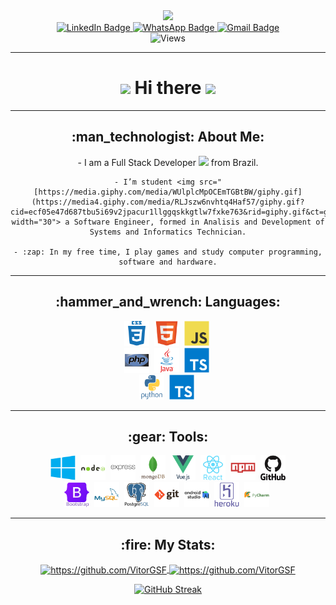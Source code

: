 <div id="header" align="center">
  <img src="https://media2.giphy.com/media/qgQUggAC3Pfv687qPC/giphy.gif?cid=ecf05e47sbbllx3h39i6p6r6epdx9kohpw93ymyjbxy31tla&rid=giphy.gif&ct=g" width="200"/>
  

  <div id="badges">
    <a href="https://www.linkedin.com/in/vitor-gabriel-de-souza-farias-564651196/">
      <img src="https://img.shields.io/badge/LinkedIn-blue?style=for-the-badge&logo=linkedin&logoColor=white" alt="LinkedIn Badge"/>
    </a>
    <a href="https://api.whatsapp.com/send?phone=5567996733838">
      <img src="https://img.shields.io/badge/WhatsApp-green?style=for-the-badge&logo=whatsapp&logoColor=white" alt="WhatsApp Badge"/>
    </a>
    <a href="mailto:vitorvg431@gmail.com">
      <img src="https://img.shields.io/badge/Gmail-red?style=for-the-badge&logo=gmail&logoColor=white" alt="Gmail Badge"/>
    </a>
    <div>
      <img src="https://komarev.com/ghpvc/?username=VitorGSF&style=flat-square&color=red" alt="Views"/>
    </div>
  </div>
  
  <hr>
  <h1>
    <img src="https://emojipedia-us.s3.dualstack.us-west-1.amazonaws.com/thumbs/120/sony/336/moai_1f5ff.png" />
    <b>Hi there</b>
    <img src="https://media.giphy.com/media/hvRJCLFzcasrR4ia7z/giphy.gif" width="30px"/>
  </h1>
  
  <hr>
  <h2>
    :man_technologist: About Me:
  </h2>
  <div>
    - I am a Full Stack Developer <img src="https://media.giphy.com/media/WUlplcMpOCEmTGBtBW/giphy.gif" width="30"> from Brazil.
    
    - I’m student <img src="[https://media.giphy.com/media/WUlplcMpOCEmTGBtBW/giphy.gif](https://media4.giphy.com/media/RLJszw6nvhtq4Haf57/giphy.gif?cid=ecf05e47d687tbu5i69v2jpacur1llggqskkgtlw7fxke763&rid=giphy.gif&ct=g" width="30"> a Software Engineer, formed in Analisis and Development of Systems and Informatics Technician.

    - :zap: In my free time, I play games and study computer programming, software and hardware.
  </div>
  
  <hr>
  <h2>
    :hammer_and_wrench: Languages:
  </h2>
  <div>
    <img src="https://github.com/devicons/devicon/blob/master/icons/css3/css3-plain-wordmark.svg"  title="CSS3" alt="CSS" width="40" height="40"/>&nbsp;
    <img src="https://github.com/devicons/devicon/blob/master/icons/html5/html5-original.svg" title="HTML5" alt="HTML" width="40" height="40"/>&nbsp;
    <img src="https://github.com/devicons/devicon/blob/master/icons/javascript/javascript-original.svg" title="JavaScript" alt="JavaScript" width="40" height="40"/>&nbsp;
  </div>
  <div>
    <img src="https://github.com/devicons/devicon/blob/master/icons/php/php-original.svg" title="PHP" alt="PHP" width="40" height="40"/>&nbsp;
    <img src="https://github.com/devicons/devicon/blob/master/icons/java/java-original-wordmark.svg" title="Java" alt="Java" width="40" height="40"/>&nbsp;
    <img src="https://github.com/devicons/devicon/blob/master/icons/typescript/typescript-original.svg" title="TypeScript" alt="TypeScript" width="40" height="40"/>&nbsp;
  </div>
  <div>
    <img src="https://github.com/devicons/devicon/blob/master/icons/python/python-original-wordmark.svg" title="Python" alt="Python" width="40" height="40"/>&nbsp;
    <img src="https://github.com/devicons/devicon/blob/master/icons/typescript/typescript-original.svg" title="TypeScript" alt="TypeScript" width="40" height="40"/>&nbsp;
  </div>
  
  <hr>
  <h2>
    :gear: Tools:
  </h2>
  <div>
    <img src="https://github.com/devicons/devicon/blob/master/icons/windows8/windows8-original.svg" title="Windows" alt="Windows" width="40" height="40"/>&nbsp;
    <img src="https://github.com/devicons/devicon/blob/master/icons/nodejs/nodejs-original-wordmark.svg" title="NodeJS" alt="NodeJS" width="40" height="40"/>&nbsp;
    <img src="https://github.com/devicons/devicon/blob/master/icons/express/express-original-wordmark.svg" title="Express" alt="Express" width="40" height="40"/>&nbsp;
    <img src="https://github.com/devicons/devicon/blob/master/icons/mongodb/mongodb-original-wordmark.svg" title="MongoDB"  alt="MongoDB" width="40" height="40"/>&nbsp;
    <img src="https://github.com/devicons/devicon/blob/master/icons/vuejs/vuejs-original-wordmark.svg" title="Vue" alt="Vue" width="40" height="40"/>&nbsp;
    <img src="https://github.com/devicons/devicon/blob/master/icons/react/react-original-wordmark.svg" title="React" alt="React" width="40" height="40"/>&nbsp;
    <img src="https://github.com/devicons/devicon/blob/master/icons/npm/npm-original-wordmark.svg" title="NPM" alt="NPM" width="40" height="40"/>&nbsp;
    <img src="https://github.com/devicons/devicon/blob/master/icons/github/github-original-wordmark.svg" title="GitHub" **alt="GitHub" width="40" height="40"/>
  </div>
  <div>
    <img src="https://github.com/devicons/devicon/blob/master/icons/bootstrap/bootstrap-original-wordmark.svg" title="Bootstrap" alt="Bootstrap" width="40" height="40"/>&nbsp;
    <img src="https://github.com/devicons/devicon/blob/master/icons/mysql/mysql-original-wordmark.svg" title="MySQL" alt="MySQL" width="40" height="40"/>&nbsp;
    <img src="https://github.com/devicons/devicon/blob/master/icons/postgresql/postgresql-original-wordmark.svg" title="PostgreSQL" alt="PostgreSQL" width="40" height="40"/>&nbsp;
    <img src="https://github.com/devicons/devicon/blob/master/icons/git/git-original-wordmark.svg" title="Git" **alt="Git" width="40" height="40"/>&nbsp;
    <img src="https://github.com/devicons/devicon/blob/master/icons/androidstudio/androidstudio-original-wordmark.svg" title="Android Studio" alt="Android Studio" width="40" height="40"/>&nbsp;
    <img src="https://github.com/devicons/devicon/blob/master/icons/heroku/heroku-original-wordmark.svg" title="Heroku" alt="Heroku" width="40" height="40"/>&nbsp;
    <img src="https://github.com/devicons/devicon/blob/master/icons/pycharm/pycharm-original-wordmark.svg" title="PyCharm" alt="PyCharm" width="40" height="40"/>&nbsp;
  </div>
  
  <hr>
  <h2>
    :fire: My Stats:
  </h2>
  <div>
    <a href="https://github.com/VitorGSF">
      <img align="center" src="https://github-readme-stats.vercel.app/api/top-langs/?username=VitorGSF&count_private=true&show_icons=true&theme=dark&icon_color=ffffff" alt="https://github.com/VitorGSF"/>
    </a>
    <a href="https://github.com/VitorGSF">
      <img align="center" src="https://github-readme-stats.vercel.app/api?username=VitorGSF&count_private=true&show_icons=true&theme=dark&icon_color=ffffff" alt="https://github.com/VitorGSF"/>
    </a>
  </div>
  
  [![GitHub Streak](https://github-readme-streak-stats.herokuapp.com/?user=VitorGSF&theme=dark&background=000000)](https://git.io/streak-stats)
  
</div>


<!--
**VitorGSF/VitorGSF** is a ✨ _special_ ✨ repository because its `README.md` (this file) appears on your GitHub profile.

Here are some ideas to get you started:

- 🔭 I’m currently working on ...
- 🌱 I’m currently learning ...
- 👯 I’m looking to collaborate on ...
- 🤔 I’m looking for help with ...
- 💬 Ask me about ...
- 📫 How to reach me: ...
- 😄 Pronouns: ...
- ⚡ Fun fact: ...
-->

<!--[![VitorGSF's wakatime stats](https://github-readme-stats.vercel.app/api/wakatime?username=VitorGSF)](https://github.com/VitorGSF)-->

